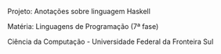 Projeto: Anotações sobre linguagem Haskell

Matéria: Linguagens de Programação (7ª fase)

Ciência da Computação - Universidade Federal da Fronteira Sul
